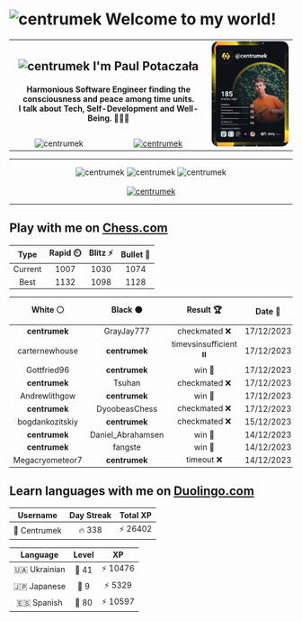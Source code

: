 <h1>
  <img
    src="https://emojis.slackmojis.com/emojis/images/1531849430/4246/blob-sunglasses.gif"
    width="30"
    alt="centrumek"
  />
  Welcome to my world!
</h1>

<table>
  <tbody>
    <tr>
      <td align="center" width="70%" colspan="2">
        <h2>
          <img
            src="https://raw.githubusercontent.com/MartinHeinz/MartinHeinz/master/wave.gif"
            width="30px"
            alt="centrumek"
          />
          I'm Paul Potaczała
        </h2>
        <h4>
          Harmonious Software Engineer finding the consciousness and peace among time units.
          <br/>
          I talk about Tech, Self-Development and Well-Being. 🌿🧘🚀
        </h4>
      </td>
      <td width="30%" rowspan="2">
        <a href="https://app.daily.dev/centrumek">
          <img
            src="./devcard.svg"
            alt="centrumek"
          />
        </a>
      </td>
    </tr>
    <tr align="center">
      <td>
        <img
          src="https://komarev.com/ghpvc/?username=centrumek&label=visitors&color=0e75b6&style=flat"
          alt="centrumek"
        >
      </td>
      <td>
        <a href="https://stackoverflow.com/users/14496012/centrumek">
          <img
            src="https://stackoverflow.com/users/flair/14496012.png?theme=dark"
            alt="centrumek"
          >
        </a>
      </td>
    </tr>
  </tbody>
</table>

---
<div align="center">
  <img 
    src="https://github-readme-stats.vercel.app/api?username=centrumek&show_icons=true&count_private=true&theme=dark&hide_border=true&hide=issues,contribs&bg_color=00000000"
    alt="centrumek"
  />
  <img
    src="https://github-readme-stats.vercel.app/api/top-langs/?username=centrumek&layout=compact&hide_border=true&theme=dark&bg_color=00000000&langs_count=6&exclude_repo=air-statistic-app"
    alt="centrumek"
  />
  <img 
    src="https://github-readme-streak-stats.herokuapp.com?user=centrumek&theme=dark&hide_border=true&background=FFFFFF00"
    alt="centrumek"
  />
  <br/>
  <br/>
  <a href="https://www.buymeacoffee.com/centrumek">
    <img
      src="https://cdn.buymeacoffee.com/buttons/v2/default-orange.png"
      height="50"
      width="210"
      alt="centrumek"
    />
  </a>
</div>

---

## Play with me on [Chess.com](https://www.chess.com/member/centrumek)

<div align="center">
<!--START_SECTION:chessStats-->
<!-- Automatically generated with https://github.com/Balastrong/chess-stats-action -->

| Type | Rapid ⏲️ | Blitz ⚡ | Bullet 🔫 |
|:---:|:---:|:---:|:---:|
| Current | 1007 | 1030 | 1074 |
| Best | 1132 | 1098 | 1128 |

| White ⚪ | Black ⚫ | Result 🏆 | Date 📅 | Position 🗺️ | Type 🕕 |
|:---:|:---:|:---:|:---:|:---:|:---:|
| **centrumek** | GrayJay777 | checkmated ❌ | 17/12/2023 | <a href="http://www.ee.unb.ca/cgi-bin/tervo/fen.pl?select=r4rk1/5ppp/2p1p3/p2p4/P2n4/2P1P3/2q2PPP/R1K4R w - -">Link</a> | Blitz |
| carternewhouse | **centrumek** | timevsinsufficient ⏸️ | 17/12/2023 | <a href="http://www.ee.unb.ca/cgi-bin/tervo/fen.pl?select=8/K1k5/8/P7/P7/8/8/8 w - -">Link</a> | Blitz |
| Gottfried96 | **centrumek** | win 🥇 | 17/12/2023 | <a href="http://www.ee.unb.ca/cgi-bin/tervo/fen.pl?select=8/8/2q5/K7/8/q5k1/8/8 w - -">Link</a> | Blitz |
| **centrumek** | Tsuhan | checkmated ❌ | 17/12/2023 | <a href="http://www.ee.unb.ca/cgi-bin/tervo/fen.pl?select=3r3r/1Q5p/4pkp1/3p4/5P2/2b2q2/8/4K3 w - -">Link</a> | Blitz |
| Andrewlithgow | **centrumek** | win 🥇 | 17/12/2023 | <a href="http://www.ee.unb.ca/cgi-bin/tervo/fen.pl?select=1k1r4/1p3p2/3p1bp1/PNp5/4P1p1/2Pn3r/1P1K3P/R7 w - -">Link</a> | Blitz |
| **centrumek** | DyoobeasChess | checkmated ❌ | 17/12/2023 | <a href="http://www.ee.unb.ca/cgi-bin/tervo/fen.pl?select=r5k1/5p1p/8/7P/6P1/8/3B1q1K/5q2 w - -">Link</a> | Blitz |
| bogdankozitskiy | **centrumek** | checkmated ❌ | 15/12/2023 | <a href="http://www.ee.unb.ca/cgi-bin/tervo/fen.pl?select=2k5/2Q5/p3N1P1/3P4/8/1P3p1K/P7/R7 b - -">Link</a> | Bullet |
| **centrumek** | Daniel_Abrahamsen | win 🥇 | 14/12/2023 | <a href="http://www.ee.unb.ca/cgi-bin/tervo/fen.pl?select=r7/3k1ppp/3b4/1B1K4/1P1p2P1/2r5/8/7R b - -">Link</a> | Bullet |
| **centrumek** | fangste | win 🥇 | 14/12/2023 | <a href="http://www.ee.unb.ca/cgi-bin/tervo/fen.pl?select=8/6kp/8/6B1/7P/pK6/8/r7 b - -">Link</a> | Bullet |
| Megacryometeor7 | **centrumek** | timeout ❌ | 14/12/2023 | <a href="http://www.ee.unb.ca/cgi-bin/tervo/fen.pl?select=3r4/ppp5/4R1B1/5R2/7k/1P5P/P2n2K1/8 b - -">Link</a> | Bullet |

<!--END_SECTION:chessStats-->
</div>

## Learn languages with me on [Duolingo.com](https://www.duolingo.com/profile/Centrumek)

<div align="center">
<!--START_SECTION:duolingoStats-->
<!-- Automatically generated with https://github.com/centrumek/duolingo-readme-stats-->

| Username | Day Streak | Total XP |
|:---:|:---:|:---:|
| 👤 Centrumek | 🔥 338 | ⚡ 26402 |

| Language | Level | XP |
|:---:|:---:|:---:|
| 🇺🇦 Ukrainian | 👑 41 | ⚡ 10476 |
| 🇯🇵 Japanese | 👑 9 | ⚡ 5329 |
| 🇪🇸 Spanish | 👑 80 | ⚡ 10597 |

<!--END_SECTION:duolingoStats-->
</div>
<!--
**centrumek/centrumek** is a ✨ _special_ ✨ repository because its `README.md` (this file) appears on your GitHub profile.

Here are some ideas to get you started:

- 🔭 I’m currently working on ...
- 🌱 I’m currently learning ...
- 👯 I’m looking to collaborate on ...
- 🤔 I’m looking for help with ...
- 💬 Ask me about ...
- 📫 How to reach me: ...
- 😄 Pronouns: ...
- ⚡ Fun fact: ...
-->
